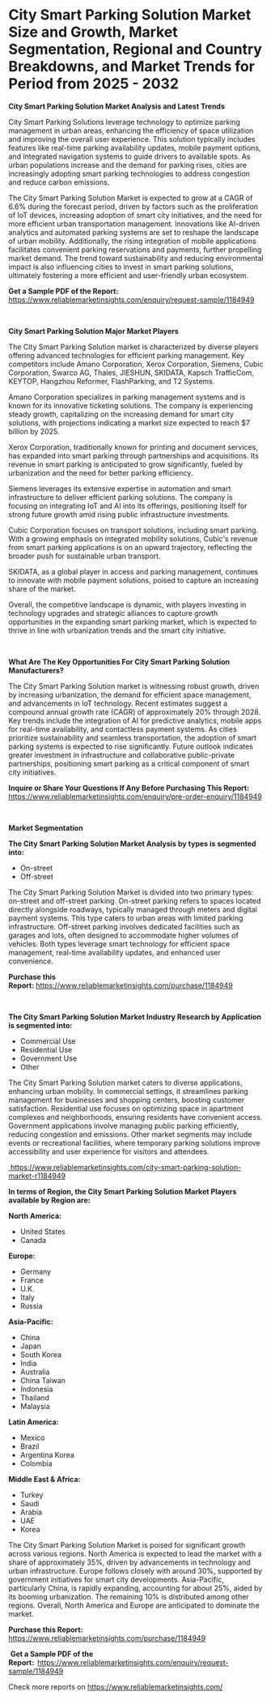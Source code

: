 <p><h1>City Smart Parking Solution Market Size and Growth, Market Segmentation, Regional and Country Breakdowns, and Market Trends for Period from 2025 -  2032</h1></p><p><strong>City Smart Parking Solution Market Analysis and Latest Trends</strong></p>
<p><p>City Smart Parking Solutions leverage technology to optimize parking management in urban areas, enhancing the efficiency of space utilization and improving the overall user experience. This solution typically includes features like real-time parking availability updates, mobile payment options, and integrated navigation systems to guide drivers to available spots. As urban populations increase and the demand for parking rises, cities are increasingly adopting smart parking technologies to address congestion and reduce carbon emissions.</p><p>The City Smart Parking Solution Market is expected to grow at a CAGR of 6.6% during the forecast period, driven by factors such as the proliferation of IoT devices, increasing adoption of smart city initiatives, and the need for more efficient urban transportation management. Innovations like AI-driven analytics and automated parking systems are set to reshape the landscape of urban mobility. Additionally, the rising integration of mobile applications facilitates convenient parking reservations and payments, further propelling market demand. The trend toward sustainability and reducing environmental impact is also influencing cities to invest in smart parking solutions, ultimately fostering a more efficient and user-friendly urban ecosystem.</p></p>
<p><strong>Get a Sample PDF of the Report:&nbsp;</strong> <a href="https://www.reliablemarketinsights.com/enquiry/request-sample/1184949?utm_campaign=2013&utm_medium=2&utm_source=Github&utm_content=ia&utm_term=11012025&utm_id=city-smart-parking-solution">https://www.reliablemarketinsights.com/enquiry/request-sample/1184949</a></p>
<p>&nbsp;</p>
<p><strong>City Smart Parking Solution Major Market Players</strong></p>
<p><p>The City Smart Parking Solution market is characterized by diverse players offering advanced technologies for efficient parking management. Key competitors include Amano Corporation, Xerox Corporation, Siemens, Cubic Corporation, Swarco AG, Thales, JIESHUN, SKIDATA, Kapsch TrafficCom, KEYTOP, Hangzhou Reformer, FlashParking, and T2 Systems. </p><p>Amano Corporation specializes in parking management systems and is known for its innovative ticketing solutions. The company is experiencing steady growth, capitalizing on the increasing demand for smart city solutions, with projections indicating a market size expected to reach $7 billion by 2025. </p><p>Xerox Corporation, traditionally known for printing and document services, has expanded into smart parking through partnerships and acquisitions. Its revenue in smart parking is anticipated to grow significantly, fueled by urbanization and the need for better parking efficiency.</p><p>Siemens leverages its extensive expertise in automation and smart infrastructure to deliver efficient parking solutions. The company is focusing on integrating IoT and AI into its offerings, positioning itself for strong future growth amid rising public infrastructure investments.</p><p>Cubic Corporation focuses on transport solutions, including smart parking. With a growing emphasis on integrated mobility solutions, Cubic's revenue from smart parking applications is on an upward trajectory, reflecting the broader push for sustainable urban transport.</p><p>SKIDATA, as a global player in access and parking management, continues to innovate with mobile payment solutions, poised to capture an increasing share of the market. </p><p>Overall, the competitive landscape is dynamic, with players investing in technology upgrades and strategic alliances to capture growth opportunities in the expanding smart parking market, which is expected to thrive in line with urbanization trends and the smart city initiative.</p></p>
<p>&nbsp;</p>
<p><strong>What Are The Key Opportunities For City Smart Parking Solution Manufacturers?</strong></p>
<p><p>The City Smart Parking Solution market is witnessing robust growth, driven by increasing urbanization, the demand for efficient space management, and advancements in IoT technology. Recent estimates suggest a compound annual growth rate (CAGR) of approximately 20% through 2028. Key trends include the integration of AI for predictive analytics, mobile apps for real-time availability, and contactless payment systems. As cities prioritize sustainability and seamless transportation, the adoption of smart parking systems is expected to rise significantly. Future outlook indicates greater investment in infrastructure and collaborative public-private partnerships, positioning smart parking as a critical component of smart city initiatives.</p></p>
<p><strong>Inquire or Share Your Questions If Any Before Purchasing This Report:</strong> <a href="https://www.reliablemarketinsights.com/enquiry/pre-order-enquiry/1184949?utm_campaign=2013&utm_medium=2&utm_source=Github&utm_content=ia&utm_term=11012025&utm_id=city-smart-parking-solution">https://www.reliablemarketinsights.com/enquiry/pre-order-enquiry/1184949</a></p>
<p>&nbsp;</p>
<p><strong>Market Segmentation</strong></p>
<p><strong>The City Smart Parking Solution Market Analysis by types is segmented into:</strong></p>
<p><ul><li>On-street</li><li>Off-street</li></ul></p>
<p><p>The City Smart Parking Solution Market is divided into two primary types: on-street and off-street parking. On-street parking refers to spaces located directly alongside roadways, typically managed through meters and digital payment systems. This type caters to urban areas with limited parking infrastructure. Off-street parking involves dedicated facilities such as garages and lots, often designed to accommodate higher volumes of vehicles. Both types leverage smart technology for efficient space management, real-time availability updates, and enhanced user convenience.</p></p>
<p><strong>Purchase this Report:&nbsp;</strong><a href="https://www.reliablemarketinsights.com/purchase/1184949?utm_campaign=2013&utm_medium=2&utm_source=Github&utm_content=ia&utm_term=11012025&utm_id=city-smart-parking-solution">https://www.reliablemarketinsights.com/purchase/1184949</a></p>
<p>&nbsp;</p>
<p><strong>The City Smart Parking Solution Market Industry Research by Application is segmented into:</strong></p>
<p><ul><li>Commercial Use</li><li>Residential Use</li><li>Government Use</li><li>Other</li></ul></p>
<p><p>The City Smart Parking Solution market caters to diverse applications, enhancing urban mobility. In commercial settings, it streamlines parking management for businesses and shopping centers, boosting customer satisfaction. Residential use focuses on optimizing space in apartment complexes and neighborhoods, ensuring residents have convenient access. Government applications involve managing public parking efficiently, reducing congestion and emissions. Other market segments may include events or recreational facilities, where temporary parking solutions improve accessibility and user experience for visitors and attendees.</p></p>
<p><a href="https://www.reliablemarketinsights.com/city-smart-parking-solution-market-r1184949?utm_campaign=2013&utm_medium=2&utm_source=Github&utm_content=ia&utm_term=11012025&utm_id=city-smart-parking-solution">&nbsp;https://www.reliablemarketinsights.com/city-smart-parking-solution-market-r1184949</a></p>
<p><strong>In terms of Region, the City Smart Parking Solution Market Players available by Region are:</strong></p>
<p>
    <p> <strong> North America: </strong>
        <ul>
            <li>United States</li>
            <li>Canada</li>
        </ul>
        </p> 
    <p> <strong> Europe: </strong>
        <ul>
            <li>Germany</li>
            <li>France</li>
            <li>U.K.</li>
            <li>Italy</li>
            <li>Russia</li>
        </ul>
        </p> 
    <p> <strong> Asia-Pacific: </strong>
        <ul>
            <li>China</li>
            <li>Japan</li>
            <li>South Korea</li>
            <li>India</li>
            <li>Australia</li>
            <li>China Taiwan</li>
            <li>Indonesia</li>
            <li>Thailand</li>
            <li>Malaysia</li>
        </ul>
        </p> 
    <p> <strong> Latin America: </strong>
        <ul>
            <li>Mexico</li>
            <li>Brazil</li>
            <li>Argentina Korea</li>
            <li>Colombia</li>
        </ul>
        </p> 
    <p> <strong> Middle East & Africa: </strong>
        <ul>
            <li>Turkey</li>
            <li>Saudi</li>
            <li>Arabia</li>
            <li>UAE</li>
            <li>Korea</li>
        </ul>
    </p>
    </p>
<p><p>The City Smart Parking Solution Market is poised for significant growth across various regions. North America is expected to lead the market with a share of approximately 35%, driven by advancements in technology and urban infrastructure. Europe follows closely with around 30%, supported by government initiatives for smart city developments. Asia-Pacific, particularly China, is rapidly expanding, accounting for about 25%, aided by its booming urbanization. The remaining 10% is distributed among other regions. Overall, North America and Europe are anticipated to dominate the market.</p></p>
<p><strong>Purchase this Report: </strong><a href="https://www.reliablemarketinsights.com/purchase/1184949?utm_campaign=2013&utm_medium=2&utm_source=Github&utm_content=ia&utm_term=11012025&utm_id=city-smart-parking-solution">https://www.reliablemarketinsights.com/purchase/1184949</a></p>
<p>&nbsp;<strong>Get a Sample PDF of the Report:&nbsp;&nbsp;</strong><a href="https://www.reliablemarketinsights.com/enquiry/request-sample/1184949?utm_campaign=2013&utm_medium=2&utm_source=Github&utm_content=ia&utm_term=11012025&utm_id=city-smart-parking-solution">https://www.reliablemarketinsights.com/enquiry/request-sample/1184949</a></p>
<p><strong></strong></p>
<p>Check more reports on <a href="https://www.reliablemarketinsights.com/?utm_campaign=2013&utm_medium=2&utm_source=Github&utm_content=ia&utm_term=11012025&utm_id=city-smart-parking-solution">https://www.reliablemarketinsights.com/</a></p>